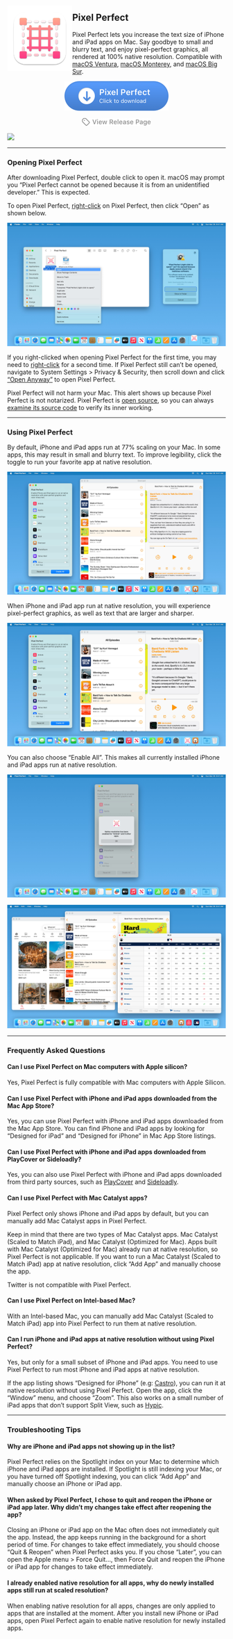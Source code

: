 <a href="https://github.com/cormiertyshawn895/PixelPerfect/releases/download/1.0/PixelPerfect.1.0.zip" alt="Download Pixel Perfect"><img src="PixelPerfect/Screenshots/icon.png" width="150" alt="Pixel Perfect App icon" align="left"/></a>

<div>
<h2>Pixel Perfect</h2>
<p>Pixel Perfect lets you increase the text size of iPhone and iPad apps on Mac. Say goodbye to small and blurry text, and enjoy pixel-perfect graphics, all rendered at 100% native resolution. Compatible with <a href="https://apps.apple.com/app/macos-ventura/id1638787999">macOS Ventura</a>, <a href="https://apps.apple.com/app/macos-monterey/id1576738294">macOS Monterey</a>, and <a href="https://apps.apple.com/app/macos-big-sur/id1526878132">macOS Big Sur</a>.</p>
</div>


<p align="center">
  <a href="https://github.com/cormiertyshawn895/PixelPerfect/releases/download/1.0/PixelPerfect.1.0.zip" alt="Download Pixel Perfect"><img width="240" src="PixelPerfect/Screenshots/resources/download-button.png" alt="Download Pixel Perfect"></a>
<p>
<p align="center">
  <a href="https://github.com/cormiertyshawn895/PixelPerfect/releases" alt="View Release Page"><img width="160" src="PixelPerfect/Screenshots/resources/release-button.png" alt="View Release Page"></a>
</p>

![](PixelPerfect/Screenshots/screenshot-animation.gif)

---

### Opening Pixel Perfect

After downloading Pixel Perfect, double click to open it. macOS may prompt you “Pixel Perfect cannot be opened because it is from an unidentified developer.” This is expected. 

To open Pixel Perfect, [right-click](https://support.apple.com/HT207700) on Pixel Perfect, then click “Open” as shown below.

![](PixelPerfect/Screenshots/screenshot-gatekeeper.jpg)

If you right-clicked when opening Pixel Perfect for the first time, you may need to [right-click](https://support.apple.com/HT207700) for a second time. If Pixel Perfect still can’t be opened, navigate to System Settings > Privacy & Security, then scroll down and click [“Open Anyway”](https://support.apple.com/HT202491) to open Pixel Perfect.

Pixel Perfect will not harm your Mac. This alert shows up because Pixel Perfect is not notarized. Pixel Perfect is [open source](https://github.com/cormiertyshawn895/PixelPerfect), so you can always [examine its source code](https://github.com/cormiertyshawn895/PixelPerfect/tree/master/PixelPerfect) to verify its inner working.

---

### Using Pixel Perfect

By default, iPhone and iPad apps run at 77% scaling on your Mac. In some apps, this may result in small and blurry text. To improve legibility, click the toggle to run your favorite app at native resolution.

![](PixelPerfect/Screenshots/screenshot-disabled.jpg)

When iPhone and iPad app run at native resolution, you will experience pixel-perfect graphics, as well as text that are larger and sharper.

![](PixelPerfect/Screenshots/screenshot-enabled.jpg)

You can also choose “Enable All”. This makes all currently installed iPhone and iPad apps run at native resolution.

![](PixelPerfect/Screenshots/screenshot-enable-all.jpg)

![](PixelPerfect/Screenshots/screenshot-apps.gif)

---

### Frequently Asked Questions

#### Can I use Pixel Perfect on Mac computers with Apple silicon?

Yes, Pixel Perfect is fully compatible with Mac computers with Apple Silicon.

#### Can I use Pixel Perfect with iPhone and iPad apps downloaded from the Mac App Store?

Yes, you can use Pixel Perfect with iPhone and iPad apps downloaded from the Mac App Store. You can find  iPhone and iPad apps by looking for “Designed for iPad” and “Designed for iPhone” in Mac App Store listings.

#### Can I use Pixel Perfect with iPhone and iPad apps downloaded from PlayCover or Sideloadly?

Yes, you can also use Pixel Perfect with iPhone and iPad apps downloaded from third party sources, such as [PlayCover](https://playcover.io) and [Sideloadly](https://sideloadly.io).

#### Can I use Pixel Perfect with Mac Catalyst apps?
Pixel Perfect only shows iPhone and iPad apps by default, but you can manually add Mac Catalyst apps in Pixel Perfect. 

Keep in mind that there are two types of Mac Catalyst apps. Mac Catalyst (Scaled to Match iPad), and Mac Catalyst (Optimized for Mac). Apps built with Mac Catalyst (Optimized for Mac) already run at native resolution, so Pixel Perfect is not applicable. If you want to run a Mac Catalyst (Scaled to Match iPad) app at native resolution, click “Add App” and manually choose the app. 

Twitter is not compatible with Pixel Perfect.

#### Can I use Pixel Perfect on Intel-based Mac?

With an Intel-based Mac, you can manually add Mac Catalyst (Scaled to Match iPad) app into Pixel Perfect to run them at native resolution.

#### Can I run iPhone and iPad apps at native resolution without using Pixel Perfect?

Yes, but only for a small subset of iPhone and iPad apps. You need to use Pixel Perfect to run most iPhone and iPad apps at native resolution.

If the app listing shows “Designed for iPhone” (e.g: [Castro](https://apps.apple.com/app/id1080840241)), you can run it at native resolution without using Pixel Perfect. Open the app, click the “Window” menu, and choose “Zoom”. This also works on a small number of iPad apps that don’t support Split View, such as [Hypic](https://apps.apple.com/app/id1644042837).

---

### Troubleshooting Tips

#### Why are iPhone and iPad apps not showing up in the list?

Pixel Perfect relies on the Spotlight index on your Mac to determine which iPhone and iPad apps are installed. If Spotlight is still indexing your Mac, or you have turned off Spotlight indexing, you can click “Add App” and manually choose an iPhone or iPad app.

#### When asked by Pixel Perfect, I chose to quit and reopen the iPhone or iPad app later. Why didn’t my changes take effect after reopening the app?

Closing an iPhone or iPad app on the Mac often does not immediately quit the app. Instead, the app keeps running in the background for a short period of time. For changes to take effect immediately, you should choose “Quit & Reopen” when Pixel Perfect asks you. If you chose “Later”, you can open the Apple menu > Force Quit…, then Force Quit and reopen the iPhone or iPad app for changes to take effect immediately.

#### I already enabled native resolution for all apps, why do newly installed apps still run at scaled resolution?

When enabling native resolution for all apps, changes are only applied to apps that are installed at the moment. After you install new iPhone or iPad apps, open Pixel Perfect again to enable native resolution for newly installed apps.

